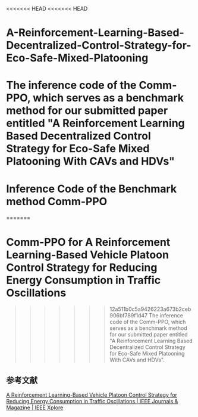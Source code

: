 <<<<<<< HEAD
<<<<<<< HEAD
# A-Reinforcement-Learning-Based-Decentralized-Control-Strategy-for-Eco-Safe-Mixed-Platooning
The inference code of the Comm-PPO, which serves as a benchmark method for our submitted paper entitled "A Reinforcement Learning Based Decentralized Control Strategy for Eco-Safe Mixed Platooning With CAVs and HDVs"
=======
# Inference Code of the Benchmark method Comm-PPO
=======
# Comm-PPO for A Reinforcement Learning-Based Vehicle Platoon Control Strategy for Reducing Energy Consumption in Traffic Oscillations
>>>>>>> 12a511b0c5a9426223a673b2ceb906bf789f1d47
The inference code of the Comm-PPO, which serves as a benchmark method for our submitted paper entitled "A Reinforcement
Learning Based Decentralized Control Strategy for Eco-Safe Mixed Platooning With CAVs and HDVs".

## 参考文献
[A Reinforcement Learning-Based Vehicle Platoon Control Strategy for Reducing Energy Consumption in Traffic Oscillations | IEEE Journals & Magazine | IEEE Xplore](https://ieeexplore.ieee.org/abstract/document/9410239)
